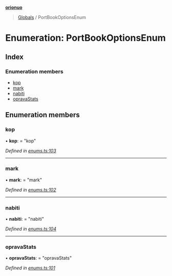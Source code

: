 **[orionuo](../README.md)**

> [Globals](../globals.md) / PortBookOptionsEnum

# Enumeration: PortBookOptionsEnum

## Index

### Enumeration members

* [kop](portbookoptionsenum.md#kop)
* [mark](portbookoptionsenum.md#mark)
* [nabiti](portbookoptionsenum.md#nabiti)
* [opravaStats](portbookoptionsenum.md#opravastats)

## Enumeration members

### kop

•  **kop**:  = "kop"

*Defined in [enums.ts:103](https://github.com/msviha/orionuo/blob/ec017d9/src/enums.ts#L103)*

___

### mark

•  **mark**:  = "mark"

*Defined in [enums.ts:102](https://github.com/msviha/orionuo/blob/ec017d9/src/enums.ts#L102)*

___

### nabiti

•  **nabiti**:  = "nabiti"

*Defined in [enums.ts:104](https://github.com/msviha/orionuo/blob/ec017d9/src/enums.ts#L104)*

___

### opravaStats

•  **opravaStats**:  = "opravaStats"

*Defined in [enums.ts:101](https://github.com/msviha/orionuo/blob/ec017d9/src/enums.ts#L101)*

